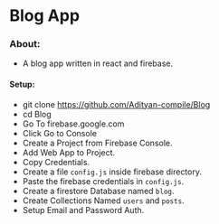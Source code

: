 # Blog App

### About:
- A blog app written in react and firebase.

#### Setup:
- git clone https://github.com/Adityan-compile/Blog
- cd Blog
- Go To firebase.google.com
- Click Go to Console
- Create a Project from Firebase Console.
- Add Web App to Project.
- Copy Credentials.
- Create a file ```config.js``` inside firebase directory.
- Paste the firebase credentials in ```config.js```.
- Create a firestore Database named ```blog```.
- Create Collections Named ```users``` and ```posts```.
- Setup Email and Password Auth.
